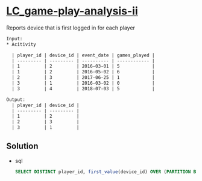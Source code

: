 # [LC_game-play-analysis-ii](https://leetcode.com/problems/game-play-analysis-ii)

Reports device that is first logged in for each player

```txt
Input:
* Acitivity

  | player_id | device_id | event_date | games_played |
  | --------- | --------- | ---------- | ------------ |
  | 1         | 2         | 2016-03-01 | 5            |
  | 1         | 2         | 2016-05-02 | 6            |
  | 2         | 3         | 2017-06-25 | 1            |
  | 3         | 1         | 2016-03-02 | 0            |
  | 3         | 4         | 2018-07-03 | 5            |

Output:
  | player_id | device_id |
  | --------- | --------- |
  | 1         | 2         |
  | 2         | 3         |
  | 3         | 1         |
```

## Solution

* sql

  ```sql
  SELECT DISTINCT player_id, first_value(device_id) OVER (PARTITION BY player_id ORDER BY event_date) device_id FROM activity
  ```
